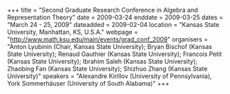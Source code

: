 +++
title = "Second Graduate Research Conference in Algebra and Representation Theory"
date = 2009-03-24
enddate = 2009-03-25
dates = "March 24 - 25, 2009"
dateadded = 2009-02-04
location = "Kansas State University, Manhattan, KS, U.S.A."
webpage = "http://www.math.ksu.edu/main/events/grad_conf_2009"
organisers = "Anton Lyubinin (Chair, Kansas State University); Bryan Bischof (Kansas State University); Renaud Gauthier (Kansas State University); Francois Petit (Kansas State University); Ibrahim Saleh (Kansas State University); Zhaobing Fan (Kansas State University); Shizhuo Zhang (Kansas State University)"
speakers = "Alexandre Kirillov (University of Pennsylvania), York Sommerhäuser (University of South Alabama)"
+++
